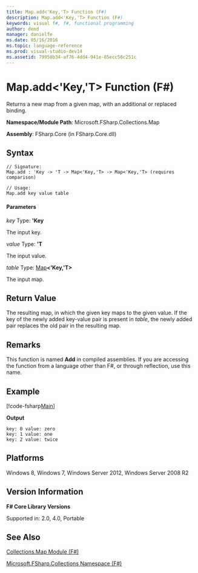 ```yaml
---
title: Map.add<'Key,'T> Function (F#)
description: Map.add<'Key,'T> Function (F#)
keywords: visual f#, f#, functional programming
author: dend
manager: danielfe
ms.date: 05/16/2016
ms.topic: language-reference
ms.prod: visual-studio-dev14
ms.assetid: 79958b34-af76-4dd4-941e-85ecc56c251c 
---
```


# Map.add<'Key,'T> Function (F#)

Returns a new map from a given map, with an additional or replaced binding.

**Namespace/Module Path**: Microsoft.FSharp.Collections.Map

**Assembly**: FSharp.Core (in FSharp.Core.dll)


## Syntax

```
// Signature:
Map.add : 'Key -> 'T -> Map<'Key,'T> -> Map<'Key,'T> (requires comparison)

// Usage:
Map.add key value table
```

#### Parameters
*key*
Type: **'Key**

The input key.


*value*
Type: **'T**

The input value.


*table*
Type: [Map](https://msdn.microsoft.com/library/975316ea-55e3-4987-9994-90897ad45664)**&lt;'Key,'T&gt;**

The input map.


## Return Value

The resulting map, in which the given key maps to the given value. If the key of the newly added key-value pair is present in *table*, the newly added pair replaces the old pair in the resulting map.


## Remarks

This function is named **Add** in compiled assemblies. If you are accessing the function from a language other than F#, or through reflection, use this name.


## Example

[!code-fsharp[Main](snippets/fsmaps/snippet1.fs)]

**Output**

```
key: 0 value: zero
key: 1 value: one
key: 2 value: twice
```


## Platforms
Windows 8, Windows 7, Windows Server 2012, Windows Server 2008 R2


## Version Information
**F# Core Library Versions**

Supported in: 2.0, 4.0, Portable


## See Also
[Collections.Map Module &#40;F&#35;&#41;](Collections.Map-Module-%5BFSharp%5D.md)

[Microsoft.FSharp.Collections Namespace &#40;F&#35;&#41;](Microsoft.FSharp.Collections-Namespace-%5BFSharp%5D.md)

